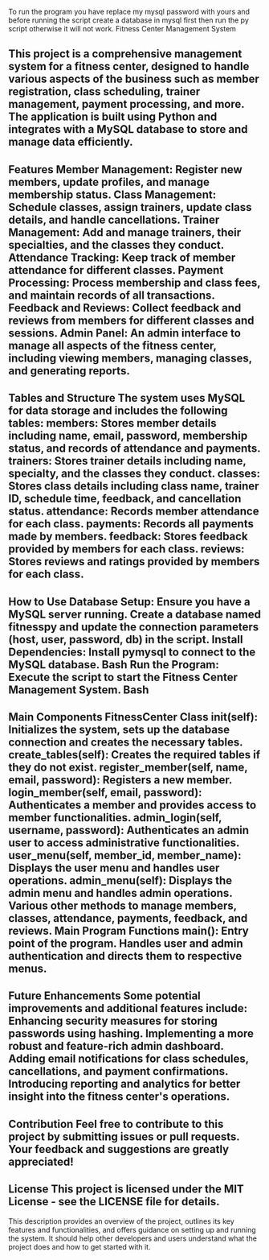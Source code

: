 To run the program you have replace my mysql password with yours and before running the script create a database in mysql first then run the py script otherwise it will not work.
Fitness Center Management System

This project is a comprehensive management system for a fitness center, designed to handle various aspects of the business such as member registration, class scheduling, trainer management, payment processing, and more. The application is built using Python and integrates with a MySQL database to store and manage data efficiently.
---
Features
Member Management: Register new members, update profiles, and manage membership status.
Class Management: Schedule classes, assign trainers, update class details, and handle cancellations.
Trainer Management: Add and manage trainers, their specialties, and the classes they conduct.
Attendance Tracking: Keep track of member attendance for different classes.
Payment Processing: Process membership and class fees, and maintain records of all transactions.
Feedback and Reviews: Collect feedback and reviews from members for different classes and sessions.
Admin Panel: An admin interface to manage all aspects of the fitness center, including viewing members, managing classes, and generating reports.
---
Tables and Structure
The system uses MySQL for data storage and includes the following tables:
members: Stores member details including name, email, password, membership status, and records of attendance and payments.
trainers: Stores trainer details including name, specialty, and the classes they conduct.
classes: Stores class details including class name, trainer ID, schedule time, feedback, and cancellation status.
attendance: Records member attendance for each class.
payments: Records all payments made by members.
feedback: Stores feedback provided by members for each class.
reviews: Stores reviews and ratings provided by members for each class.
---
How to Use
Database Setup:
Ensure you have a MySQL server running. Create a database named fitnesspy and update the connection parameters (host, user, password, db) in the script.
Install Dependencies:
Install pymysql to connect to the MySQL database.
Bash
Run the Program:
Execute the script to start the Fitness Center Management System.
Bash
---
Main Components
FitnessCenter Class
__init__(self): Initializes the system, sets up the database connection and creates the necessary tables.
create_tables(self): Creates the required tables if they do not exist.
register_member(self, name, email, password): Registers a new member.
login_member(self, email, password): Authenticates a member and provides access to member functionalities.
admin_login(self, username, password): Authenticates an admin user to access administrative functionalities.
user_menu(self, member_id, member_name): Displays the user menu and handles user operations.
admin_menu(self): Displays the admin menu and handles admin operations.
Various other methods to manage members, classes, attendance, payments, feedback, and reviews.
Main Program Functions
main(): Entry point of the program. Handles user and admin authentication and directs them to respective menus.
---
Future Enhancements
Some potential improvements and additional features include:
Enhancing security measures for storing passwords using hashing.
Implementing a more robust and feature-rich admin dashboard.
Adding email notifications for class schedules, cancellations, and payment confirmations.
Introducing reporting and analytics for better insight into the fitness center's operations.
---
Contribution
Feel free to contribute to this project by submitting issues or pull requests. Your feedback and suggestions are greatly appreciated!
---
License
This project is licensed under the MIT License - see the LICENSE file for details.
---
This description provides an overview of the project, outlines its key features and functionalities, and offers guidance on setting up and running the system. It should help other developers and users understand what the project does and how to get started with it.
